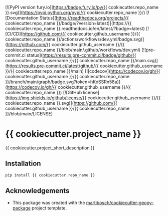 \[!\[PyPI version fury.io\](https://badge.fury.io/py/{{ cookiecutter.repo_name }}.svg)\](https://pypi.python.org/pypi/{{ cookiecutter.repo_name }}/)
\[!\[Documentation Status\](https://readthedocs.org/projects/{{ cookiecutter.repo_name }}/badge/?version=latest)\](https://{{ cookiecutter.repo_name }}.readthedocs.io/en/latest/?badge=latest)
\[!\[CI/CD\](https://github.com/{{ cookiecutter.github_username }}/{{ cookiecutter.repo_name }}/actions/workflows/dev.yml/badge.svg)\](https://github.com/{{ cookiecutter.github_username }}/{{ cookiecutter.repo_name }}/blob/main/.github/workflows/dev.yml)
\[!\[pre-commit.ci status\](https://results.pre-commit.ci/badge/github/{{ cookiecutter.github_username }}/{{ cookiecutter.repo_name }}/main.svg)\](https://results.pre-commit.ci/latest/github/{{ cookiecutter.github_username }}/{{ cookiecutter.repo_name }}/main)
\[!\[codecov\](https://codecov.io/gh/{{ cookiecutter.github_username }}/{{ cookiecutter.repo_name }}/branch/main/graph/badge.svg?token=hKoSSRn58a)\](https://codecov.io/gh/{{ cookiecutter.github_username }}/{{ cookiecutter.repo_name }})
\[!\[GitHub license\](https://img.shields.io/github/license/{{ cookiecutter.github_username }}/{{ cookiecutter.repo_name }}.svg)\](https://github.com/{{ cookiecutter.github_username }}/{{ cookiecutter.repo_name }}/blob/main/LICENSE)

# {{ cookiecutter.project_name }}

{{ cookiecutter.project_short_description }}

## Installation

```bash
pip install {{ cookiecutter.repo_name }}
```

## Acknowledgements

- This package was created with the [martibosch/cookiecutter-geopy-package](https://github.com/martibosch/cookiecutter-geopy-package) project template.
